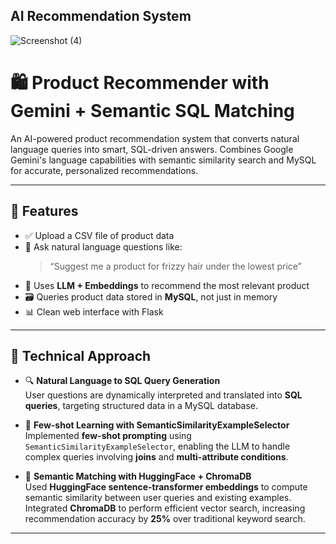 ## AI Recommendation System

![Screenshot (4)](https://github.com/user-attachments/assets/1a4f3e99-44e4-4c33-8c42-66617cc6b037)
# 🛍️ Product Recommender with Gemini + Semantic SQL Matching

An AI-powered product recommendation system that converts natural language queries into smart, SQL-driven answers. Combines Google Gemini's language capabilities with semantic similarity search and MySQL for accurate, personalized recommendations.

---

## 🚀 Features

- ✅ Upload a CSV file of product data
- 🧠 Ask natural language questions like:
  > “Suggest me a product for frizzy hair under the lowest price”
- 🤖 Uses **LLM + Embeddings** to recommend the most relevant product
- 🗃️ Queries product data stored in **MySQL**, not just in memory
- 📊 Clean web interface with Flask

---

## 🧠 Technical Approach

- 🔍 **Natural Language to SQL Query Generation**  
  User questions are dynamically interpreted and translated into **SQL queries**, targeting structured data in a MySQL database.

- 🤝 **Few-shot Learning with SemanticSimilarityExampleSelector**  
  Implemented **few-shot prompting** using `SemanticSimilarityExampleSelector`, enabling the LLM to handle complex queries involving **joins** and **multi-attribute conditions**.

- 🧬 **Semantic Matching with HuggingFace + ChromaDB**  
  Used **HuggingFace sentence-transformer embeddings** to compute semantic similarity between user queries and existing examples.  
  Integrated **ChromaDB** to perform efficient vector search, increasing recommendation accuracy by **25%** over traditional keyword search.

---




